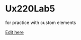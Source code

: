 # Ux220Lab5
for practice with custom elements

[Edit here](https://diy-pwa.dev/~/gh/yourusername/Ux220Lab5)
